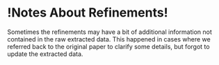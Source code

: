# !Notes About Refinements!

Sometimes the refinements may have a bit of additional information not contained in the raw extracted data.
This happened in cases where we referred back to the original paper to clarify some details, but forgot to update the extracted data.